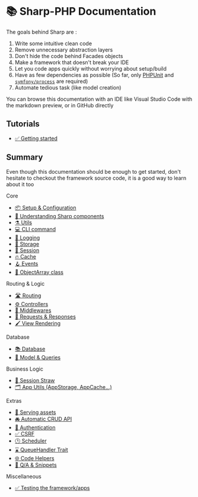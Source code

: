 # 📚 Sharp-PHP Documentation

The goals behind Sharp are :
1. Write some intuitive clean code
2. Remove unnecessary abstraction layers
3. Don't hide the code behind Facades objects
4. Make a framework that doesn't break your IDE
5. Let you code apps quickly without worrying about setup/build
6. Have as few dependencies as possible (So far, only [PHPUnit](https://phpunit.de/) and [`symfony/process`](https://symfony.com/doc/current/components/process.html) are required)
7. Automate tedious task (like model creation)

You can browse this documentation with an IDE like Visual Studio Code with the markdown preview,
or in GitHub directly

## Tutorials

- [✅ Getting started](./tutorials/getting-started.md)


## Summary

Even though this documentation should be enough to get started, don't hesitate to checkout the framework source code, it is a good way to learn about it too

Core
- [📦 Setup & Configuration](./core/config.md)
- [🧩 Understanding Sharp components](./core/components.md)
- [⚗️ Utils](./core/utils.md)
- [💻 CLI command](./core/commands.md)
- [📃 Logging](./core/logging.md)
- [📁 Storage](./env/storage.md)
- [🔏 Session](./core/session.md)
- [🔥 Cache](./env/cache.md)
- [🪝 Events](./core/events.md)
- [🚃 ObjectArray class](./core/object-array.md)

Routing & Logic
- [🛣️ Routing](./logic/routing.md)
- [⚙️ Controllers](./logic/controllers.md)
- [🚦 Middlewares](./logic/middlewares.md)
- [📨 Requests & Responses](./logic/requests-and-responses.md)
- [🖌️ View Rendering](./logic/rendering.md)


Database
- [📚 Database](./data/database.md)
- [📖 Model & Queries](./data/model-query.md)

Business Logic
- [🥤 Session Straw](./extras/session-straw.md)
- [🗂 App Utils (AppStorage, AppCache...)](./extras/app-utils.md)

Extras
- [🎨 Serving assets](./extras/assets.md)
- [🚘 Automatic CRUD API](./extras/autobahn.md)
- [🔐 Authentication](./security/authentication.md)
- [✅ CSRF](./security/csrf.md)
- [🕒 Scheduler](./extras/scheduler.md)
- [⌛️ QueueHandler Trait](./extras/queue-handler.md)
- [🌐 Code Helpers](./core/helpers.md)
- [💬 Q/A & Snippets](./extras/snippets.md)

Miscellaneous
- [✅ Testing the framework/apps](./misc/testing.md)

